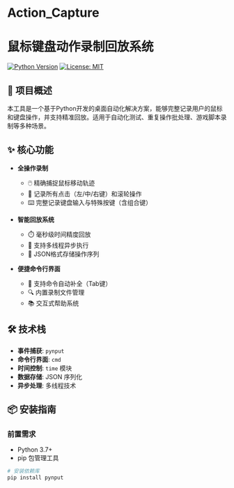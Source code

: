 # Action_Capture
# 鼠标键盘动作录制回放系统

[![Python Version](https://img.shields.io/badge/python-3.7%2B-blue)](https://www.python.org/)
[![License: MIT](https://img.shields.io/badge/License-MIT-yellow.svg)](https://opensource.org/licenses/MIT)

## 📖 项目概述

本工具是一个基于Python开发的桌面自动化解决方案，能够完整记录用户的鼠标和键盘操作，并支持精准回放。适用于自动化测试、重复操作批处理、游戏脚本录制等多种场景。

## ✨ 核心功能

- **全操作录制**
  - 🖱️ 精确捕捉鼠标移动轨迹
  - 🎯 记录所有点击（左/中/右键）和滚轮操作
  - ⌨️ 完整记录键盘输入与特殊按键（含组合键）
  
- **智能回放系统**
  - ⏱️ 毫秒级时间精度回放
  - 🔄 支持多线程异步执行
  - 📁 JSON格式存储操作序列

- **便捷命令行界面**
  - 📝 支持命令自动补全（Tab键）
  - 🔍 内置录制文件管理
  - 📚 交互式帮助系统

## 🛠️ 技术栈

- **事件捕获**: `pynput`
- **命令行界面**: `cmd`
- **时间控制**: `time` 模块
- **数据存储**: JSON 序列化
- **异步处理**: 多线程技术

## 📦 安装指南

### 前置需求
- Python 3.7+
- pip 包管理工具

```bash
# 安装依赖库
pip install pynput
